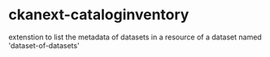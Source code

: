 # ckanext-cataloginventory
extenstion to list the metadata of datasets in a resource of a dataset named 'dataset-of-datasets'
